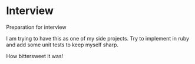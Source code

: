 Interview
=========

Preparation for interview

I am trying to have this as one of my side projects.
Try to implement in ruby and add some unit tests to keep myself sharp.



How bittersweet it was!
